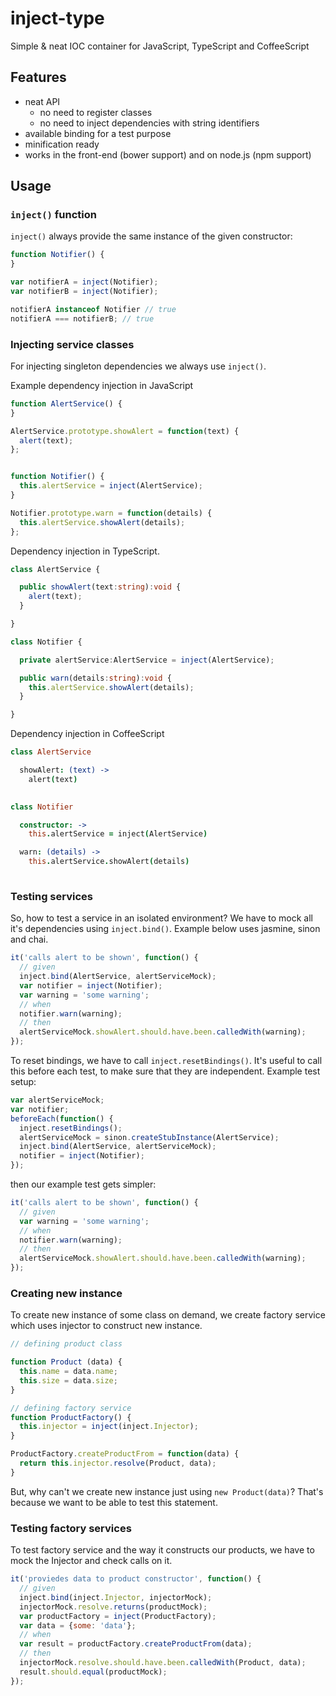 # inject-type
Simple & neat IOC container for JavaScript, TypeScript and CoffeeScript

## Features
- neat API
  - no need to register classes
  - no need to inject dependencies with string identifiers
- available binding for a test purpose
- minification ready
- works in the front-end (bower support) and on node.js (npm support)

## Usage

### `inject()` function

`inject()` always provide the same instance of the given constructor:

```javascript
function Notifier() {
}

var notifierA = inject(Notifier);
var notifierB = inject(Notifier);

notifierA instanceof Notifier // true
notifierA === notifierB; // true
```

### Injecting service classes
For injecting singleton dependencies we always use `inject()`.

Example dependency injection in JavaScript
```javascript
function AlertService() {
}

AlertService.prototype.showAlert = function(text) {
  alert(text);
};


function Notifier() {
  this.alertService = inject(AlertService);
}

Notifier.prototype.warn = function(details) {
  this.alertService.showAlert(details);
};
```
Dependency injection in TypeScript.
```typescript
class AlertService {

  public showAlert(text:string):void {
    alert(text);
  }

}

class Notifier {

  private alertService:AlertService = inject(AlertService);

  public warn(details:string):void {
    this.alertService.showAlert(details);
  }

}
```

Dependency injection in CoffeeScript
```coffeescript
class AlertService

  showAlert: (text) ->
    alert(text)
  

class Notifier

  constructor: -> 
    this.alertService = inject(AlertService)

  warn: (details) ->
    this.alertService.showAlert(details)
  
```
### Testing services
So, how to test a service in an isolated environment? We have to mock all it's dependencies using `inject.bind()`. Example below uses jasmine, sinon and chai.

```javascript
it('calls alert to be shown', function() { 
  // given
  inject.bind(AlertService, alertServiceMock);
  var notifier = inject(Notifier);
  var warning = 'some warning';
  // when
  notifier.warn(warning);
  // then
  alertServiceMock.showAlert.should.have.been.calledWith(warning);
});
```
To reset bindings, we have to call `inject.resetBindings()`. It's useful to call this before each test, to make sure that they are independent. Example test setup:
```javascript
var alertServiceMock;
var notifier;
beforeEach(function() {
  inject.resetBindings();
  alertServiceMock = sinon.createStubInstance(AlertService);
  inject.bind(AlertService, alertServiceMock);
  notifier = inject(Notifier);
});
```
then our example test gets simpler:
```javascript
it('calls alert to be shown', function() { 
  // given
  var warning = 'some warning';
  // when
  notifier.warn(warning);
  // then
  alertServiceMock.showAlert.should.have.been.calledWith(warning);
});
```

### Creating new instance
To create new instance of some class on demand, we create factory service which uses injector to construct new instance.
```javascript
// defining product class

function Product (data) {
  this.name = data.name;
  this.size = data.size;
}

// defining factory service
function ProductFactory() {
  this.injector = inject(inject.Injector);
}

ProductFactory.createProductFrom = function(data) {
  return this.injector.resolve(Product, data);
}

```
But, why can't we create new instance just using `new Product(data)`? That's because we want to be able to test this statement.

### Testing factory services
To test factory service and the way it constructs our products, we have to mock the Injector and check calls on it.
```javascript
it('proviedes data to product constructor', function() { 
  // given
  inject.bind(inject.Injector, injectorMock);
  injectorMock.resolve.returns(productMock);
  var productFactory = inject(ProductFactory);
  var data = {some: 'data'};
  // when
  var result = productFactory.createProductFrom(data);
  // then
  injectorMock.resolve.should.have.been.calledWith(Product, data);
  result.should.equal(productMock);
});
```
